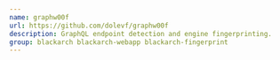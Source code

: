 ```yaml
---
name: graphw00f
url: https://github.com/dolevf/graphw00f
description: GraphQL endpoint detection and engine fingerprinting.
group: blackarch blackarch-webapp blackarch-fingerprint
---
```

